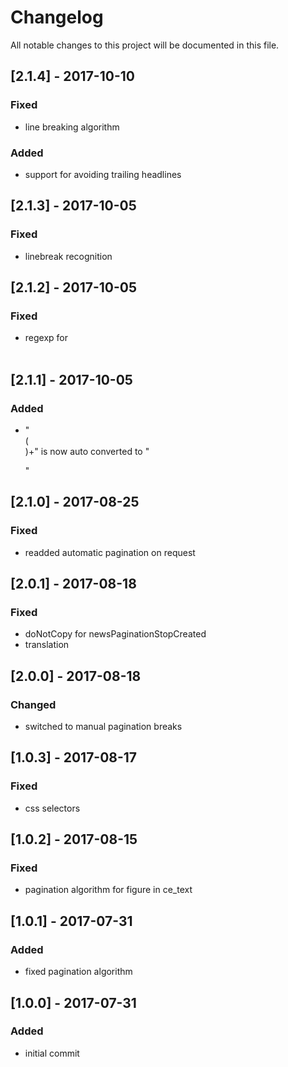 # Changelog
All notable changes to this project will be documented in this file.

## [2.1.4] - 2017-10-10

### Fixed
- line breaking algorithm

### Added
- support for avoiding trailing headlines

## [2.1.3] - 2017-10-05

### Fixed
- linebreak recognition

## [2.1.2] - 2017-10-05

### Fixed
- regexp for <br><br>

## [2.1.1] - 2017-10-05

### Added
- "<br>(<br>)+" is now auto converted to "</p><p>"

## [2.1.0] - 2017-08-25

### Fixed
- readded automatic pagination on request

## [2.0.1] - 2017-08-18

### Fixed
- doNotCopy for newsPaginationStopCreated
- translation

## [2.0.0] - 2017-08-18

### Changed
- switched to manual pagination breaks

## [1.0.3] - 2017-08-17

### Fixed
- css selectors

## [1.0.2] - 2017-08-15

### Fixed
- pagination algorithm for figure in ce_text

## [1.0.1] - 2017-07-31

### Added
- fixed pagination algorithm

## [1.0.0] - 2017-07-31

### Added
- initial commit
